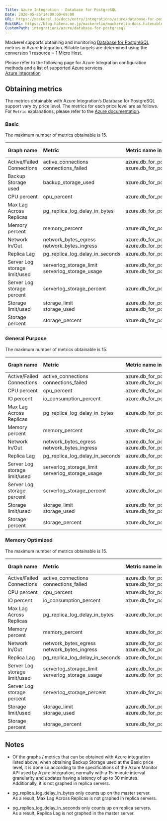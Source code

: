 ```yaml
---
Title: Azure Integration - Database for PostgreSQL
Date: 2020-05-25T14:00:00+09:00
URL: https://mackerel.io/docs/entry/integrations/azure/database-for-postgresql
EditURL: https://blog.hatena.ne.jp/mackerelio/mackerelio-docs.hatenablog.mackerel.io/atom/entry/26006613592629022
CustomPath: integrations/azure/database-for-postgresql
---
```


Mackerel supports obtaining and monitoring <a href="https://azure.microsoft.com/en-us/services/postgresql/" target="_blank">Database for PostgreSQL</a> metrics in Azure Integration. Billable targets are determined using the conversion 1 resource = 1 Micro Host.

Please refer to the following page for Azure Integration configuration methods and a list of supported Azure services.<br>
<a href="https://mackerel.io/ja/docs/entry/integrations/azure">Azure Integration</a>

## Obtaining metrics
The metrics obtainable with Azure Integration’s Database for PostgreSQL support vary by price level.
The metrics for each price level are as follows. For `Metric` explanations, please refer to the <a href="https://docs.microsoft.com/en-us/azure/postgresql/concepts-monitoring" target="_blank">Azure documentation</a>. 

### Basic 
The maximum number of metrics obtainable is 15.

|Graph name|Metric|Metric name in Mackerel|Unit|Aggregation Type|
|:---|:---|:---|:---|:---|
|Active/Failed Connections|active_connections<br>connections_failed|azure.db_for_postgresql.connections.active<br>azure.db_for_postgresql.connections.failed|float|Average<br>Total|
|Backup Storage used|backup_storage_used|azure.db_for_postgresql.backup_storage_used.bytes|bytes|Average|
|CPU percent|cpu_percent|azure.db_for_postgresql.cpu.percent|percentage|Average|
|Max Lag Across Replicas|pg_replica_log_delay_in_bytes|azure.db_for_postgresql.replica_log_delay_in_bytes.bytes|bytes|Maximum|
|Memory percent|memory_percent|azure.db_for_postgresql.memory.percent|percentage|Average|
|Network In/Out|network_bytes_egress<br>network_bytes_ingress|azure.db_for_postgresql.network.out<br>azure.db_for_postgresql.network.in|bytes|Total|
|Replica Lag|pg_replica_log_delay_in_seconds|azure.db_for_postgresql.replica_log_delay_in_seconds.seconds|float|Maximum|
|Server Log storage limit/used|serverlog_storage_limit<br>serverlog_storage_usage|azure.db_for_postgresql.server_log_storage_limit_used.limit<br>azure.db_for_postgresql.server_log_storage_limit_used.used|bytes|Maximum<br>Average|
|Server Log storage percent|serverlog_storage_percent|azure.db_for_postgresql.server_log_storage.percent|percentage|Average|
|Storage limit/used|storage_limit<br>storage_used|azure.db_for_postgresql.storage_limit_used.limit<br>azure.db_for_postgresql.storage_limit_used.used|bytes|Maximum<br>Average|
|Storage percent|storage_percent|azure.db_for_postgresql.storage.percent|percentage|Average|

### General Purpose
The maximum number of metrics obtainable is 15.

|Graph name|Metric|Metric name in Mackerel|Unit|Aggregation Type|
|:---|:---|:---|:---|:---|
|Active/Failed Connections|active_connections<br>connections_failed|azure.db_for_postgresql.connections.active<br>azure.db_for_postgresql.connections.failed|float|Average<br>Total|
|CPU percent|cpu_percent|azure.db_for_postgresql.cpu.percent|percentage|Average|
|IO percent|io_consumption_percent|azure.db_for_postgresql.io.percent|percentage|Average|
|Max Lag Across Replicas|pg_replica_log_delay_in_bytes|azure.db_for_postgresql.replica_log_delay_in_bytes.bytes|bytes|Maximum|
|Memory percent|memory_percent|azure.db_for_postgresql.memory.percent|percentage|Average|
|Network In/Out|network_bytes_egress<br>network_bytes_ingress|azure.db_for_postgresql.network.out<br>azure.db_for_postgresql.network.in|bytes|Total|
|Replica Lag|pg_replica_log_delay_in_seconds|azure.db_for_postgresql.replica_log_delay_in_seconds.seconds|float|Maximum|
|Server Log storage limit/used|serverlog_storage_limit<br>serverlog_storage_usage|azure.db_for_postgresql.server_log_storage_limit_used.limit<br>azure.db_for_postgresql.server_log_storage_limit_used.used|bytes|Maximum<br>Average|
|Server Log storage percent|serverlog_storage_percent|azure.db_for_postgresql.server_log_storage.percent|percentage|Average|
|Storage limit/used|storage_limit<br>storage_used|azure.db_for_postgresql.storage_limit_used.limit<br>azure.db_for_postgresql.storage_limit_used.used|bytes|Maximum<br>Average|
|Storage percent|storage_percent|azure.db_for_postgresql.storage.percent|percentage|Average|

### Memory Optimized
The maximum number of metrics obtainable is 15.

|Graph name|Metric|Metric name in Mackerel|Unit|Aggregation Type|
|:---|:---|:---|:---|:---|
|Active/Failed Connections|active_connections<br>connections_failed|azure.db_for_postgresql.connections.active<br>azure.db_for_postgresql.connections.failed|float|Average<br>Total|
|CPU percent|cpu_percent|azure.db_for_postgresql.cpu.percent|percentage|Average|
|IO percent|io_consumption_percent|azure.db_for_postgresql.io.percent|percentage|Average|
|Max Lag Across Replicas|pg_replica_log_delay_in_bytes|azure.db_for_postgresql.replica_log_delay_in_bytes.bytes|bytes|Maximum|
|Memory percent|memory_percent|azure.db_for_postgresql.memory.percent|percentage|Average|
|Network In/Out|network_bytes_egress<br>network_bytes_ingress|azure.db_for_postgresql.network.out<br>azure.db_for_postgresql.network.in|bytes|Total|
|Replica Lag|pg_replica_log_delay_in_seconds|azure.db_for_postgresql.replica_log_delay_in_seconds.seconds|float|Maximum|
|Server Log storage limit/used|serverlog_storage_limit<br>serverlog_storage_usage|azure.db_for_postgresql.server_log_storage_limit_used.limit<br>azure.db_for_postgresql.server_log_storage_limit_used.used|bytes|Maximum<br>Average|
|Server Log storage percent|serverlog_storage_percent|azure.db_for_postgresql.server_log_storage.percent|percentage|Average|
|Storage limit/used|storage_limit<br>storage_used|azure.db_for_postgresql.storage_limit_used.limit<br>azure.db_for_postgresql.storage_limit_used.used|bytes|Maximum<br>Average|
|Storage percent|storage_percent|azure.db_for_postgresql.storage.percent|percentage|Average|

## Notes
- Of the graphs / metrics that can be obtained with Azure integration listed above, when obtaining Backup Storage used at the Basic price level, it is done so according to the specifications of the Azure Monitor API used by Azure integration, normally with a 15-minute interval granularity and updates having a latency of up to 30 minutes.<br>
Additionally, it is not graphed in replica servers.

- pg_replica_log_delay_in_bytes only counts up on the master server.<br>
As a result, Max Lag Across Replicas is not graphed in replica servers.

- pg_replica_log_delay_in_seconds only counts up on replica servers.<br>
As a result, Replica Lag is not graphed in the master server.
